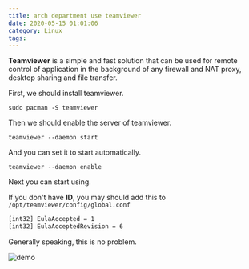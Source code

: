 ```yaml
---
title: arch department use teamviewer
date: 2020-05-15 01:01:06
category: Linux
tags:
---
```


**Teamviewer** is a simple and fast solution that can be used for remote control of application in the background of any firewall and NAT proxy, desktop sharing and file transfer.

First, we should install teamviewer.

```shell
sudo pacman -S teamviewer
```

Then we should enable the server of teamviewer.

```shell
teamviewer --daemon start
```

And you can set it to start automatically.

```shell
teamviewer --daemon enable
```

Next you can start using.

If you don't have **ID**, you may should add this to `/opt/teamviewer/config/global.conf`

```bash
[int32] EulaAccepted = 1
[int32] EulaAcceptedRevision = 6
```

Generally speaking, this is no problem.

![demo](https://img-blog.csdnimg.cn/20200515011802279.png?x-oss-process=image/watermark,type_ZmFuZ3poZW5naGVpdGk,shadow_10,text_aHR0cHM6Ly9ibG9nLmNzZG4ubmV0L3FxXzM4NDEwNDk0,size_16,color_FFFFFF,t_70)
